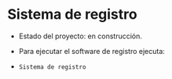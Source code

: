 <h1>Sistema de registro</h1>

- Estado del proyecto: en construcción.

- Para ejecutar el software de registro ejecuta:
- ```Sistema de registro```
